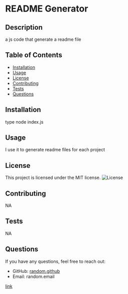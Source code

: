 # README Generator

## Description
a js code that generate a readme file

## Table of Contents
- [Installation](#installation)
- [Usage](#usage)
- [License](#license)
- [Contributing](#contributing)
- [Tests](#tests)
- [Questions](#questions)

## Installation
type node index.js

## Usage
I use it to generate readme files for each project

## License
This project is licensed under the MIT license.
![License](https://img.shields.io/badge/license-MIT-green)

## Contributing
NA

## Tests
NA

## Questions
If you have any questions, feel free to reach out:
- GitHub: [random.github](https://github.com/random.github)
- Email: random.email

[link](//drive.google.com/file/d/1XUNz17gNODSxcRTt_q4szEtvqC2cgxk5/view?usp=sharing)